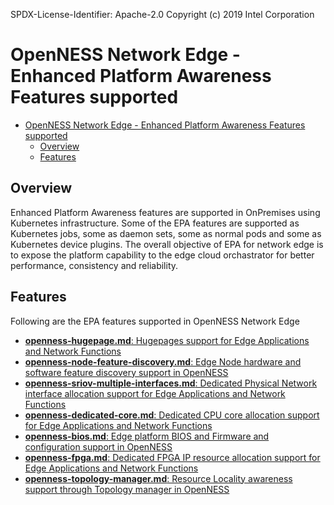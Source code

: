 SPDX-License-Identifier: Apache-2.0
Copyright (c) 2019 Intel Corporation

# OpenNESS Network Edge - Enhanced Platform Awareness Features supported 

- [OpenNESS Network Edge - Enhanced Platform Awareness Features supported](#openness-network-edge---enhanced-platform-awareness-features-supported)
  - [Overview](#overview)
  - [Features](#features)

## Overview 
Enhanced Platform Awareness features are supported in OnPremises using Kubernetes infrastructure. Some of the EPA features are supported as Kubernetes jobs, some as daemon sets, some as normal pods and some as Kubernetes device plugins. The overall objective of EPA for network edge is to expose the platform capability to the edge cloud orchastrator for better performance, consistency and reliability.  

## Features 
Following are the EPA features supported in OpenNESS Network Edge
   * [<b>openness-hugepage.md</b>: Hugepages support for Edge Applications and Network Functions](https://github.com/open-ness/specs/blob/master/doc/enhanced-platform-awareness/openness-hugepage.md)
   * [<b>openness-node-feature-discovery.md</b>: Edge Node hardware and software feature discovery support in OpenNESS](https://github.com/open-ness/specs/blob/master/doc/enhanced-platform-awareness/openness-node-feature-discovery.md)
   * [<b>openness-sriov-multiple-interfaces.md</b>: Dedicated Physical Network interface allocation support for Edge Applications and Network Functions](https://github.com/open-ness/specs/blob/master/doc/enhanced-platform-awareness/openness-sriov-multiple-interfaces.md)
   * [<b>openness-dedicated-core.md</b>: Dedicated CPU core allocation support for Edge Applications and Network Functions](https://github.com/open-ness/specs/blob/master/doc/enhanced-platform-awareness/openness-dedicated-core.md)
   * [<b>openness-bios.md</b>: Edge platform BIOS and Firmware and configuration support in OpenNESS](https://github.com/open-ness/specs/blob/master/doc/enhanced-platform-awareness/openness-bios.md)
   * [<b>openness-fpga.md</b>: Dedicated FPGA IP resource allocation support for Edge Applications and Network Functions](https://github.com/open-ness/specs/blob/master/doc/enhanced-platform-awareness/openness-fpga.md)
   * [<b>openness-topology-manager.md</b>: Resource Locality awareness support through Topology manager in OpenNESS](https://github.com/open-ness/specs/blob/master/doc/enhanced-platform-awareness/openness-topology-manager.md)
